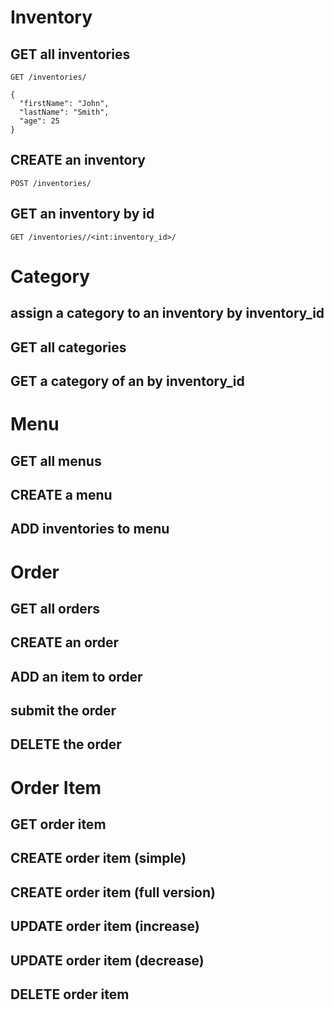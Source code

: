 # Inventory
## GET all inventories 
```
GET /inventories/
```
```
{
  "firstName": "John",
  "lastName": "Smith",
  "age": 25
}
```
## CREATE an inventory
```
POST /inventories/
```
## GET an inventory by id
```
GET /inventories//<int:inventory_id>/
```

# Category
## assign a category to an inventory by inventory_id
## GET all categories
## GET a category of an by inventory_id 


# Menu
## GET all menus
## CREATE a menu
## ADD inventories to menu


# Order
## GET all orders
## CREATE an order
## ADD an item to order
## submit the order
## DELETE the order


# Order Item
## GET order item
## CREATE order item (simple)
## CREATE order item (full version)
## UPDATE order item (increase)
## UPDATE order item (decrease)
## DELETE order item

